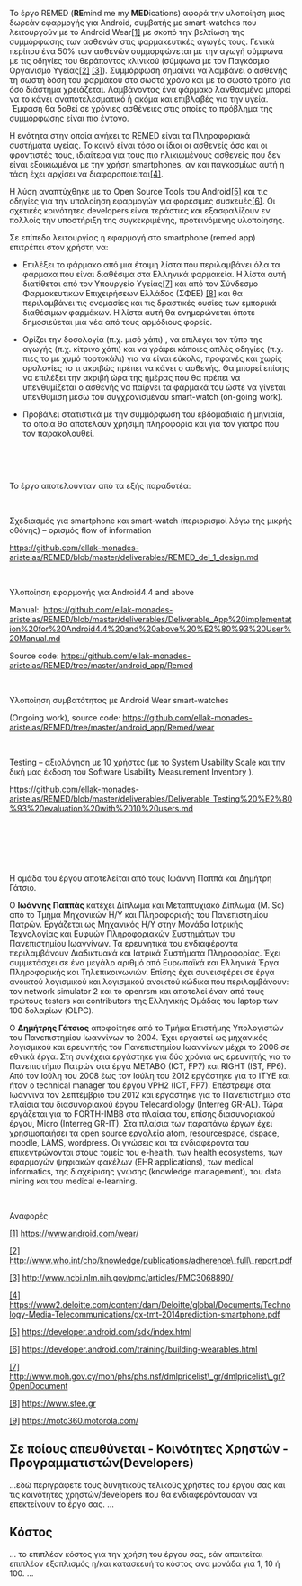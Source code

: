 Το έργο REMED (**RE**mind me my **MED**ications) αφορά την υλοποίηση μιας δωρεάν
εφαρμογής για Android, συμβατής με smart-watches που λειτουργούν με το Android
Wear[[1]](<#_ftn1>) με σκοπό την βελτίωση της συμμόρφωσης των ασθενών στις
φαρμακευτικές αγωγές τους. Γενικά περίπου ένα 50% των ασθενών συμμορφώνεται με
την αγωγή σύμφωνα με τις οδηγίες του θεράποντος κλινικού (σύμφωνα με τον
Παγκόσμιο Οργανισμό Υγείας[[2]](<#_ftn2>) [[3]](<#_ftn3>)). Συμμόρφωση σημαίνει
να λαμβάνει ο ασθενής τη σωστή δόση του φαρμάκου στο σωστό χρόνο και με το σωστό
τρόπο για όσο διάστημα χρειάζεται. Λαμβάνοντας ένα φάρμακο λανθασμένα μπορεί να
το κάνει αναποτελεσματικό ή ακόμα και επιβλαβές για την υγεία.  Έμφαση θα δοθεί
σε χρόνιες ασθένειες στις οποίες το πρόβλημα της συμμόρφωσης είναι πιο έντονο.

Η ενότητα στην οποία ανήκει το REMED είναι τα Πληροφοριακά συστήματα υγείας. Το
κοινό είναι τόσο οι ίδιοι οι ασθενείς όσο και οι φροντιστές τους, ιδιαίτερα για
τους πιο ηλικιωμένους ασθενείς που δεν είναι εξοικιωμένοι με την χρήση
smartphones, αν και παγκοσμίως αυτή η τάση έχει αρχίσει να
διαφοροποιείται[[4]](<#_ftn4>).

Η λύση αναπτύχθηκε με τα Open Source Tools του Android[[5]](<#_ftn5>) και τις
οδηγίες για την υπολοίηση εφαρμογών για φορέσιμες συσκευές[[6]](<#_ftn6>). Οι
σχετικές κοινότητες developers είναι τεράστιες και εξασφαλίζουν εν πολλοίς την
υποστήριξη της συγκεκριμένης, προτεινόμενης υλοποίησης.

Σε επίπεδο λειτουργίας η εφαρμογή στο smartphone (remed app) επιτρέπει στον
χρήστη να:

-   Επιλέξει το φάρμακο από μια έτοιμη λίστα που περιλαμβάνει όλα τα φάρμακα που
    είναι διαθέσιμα στα Ελληνικά φαρμακεία. Η λίστα αυτή διατίθεται από τον
    Υπουργείο Υγείας[[7]](<#_ftn7>) και από τον Σύνδεσμο Φαρμακευτικών
    Επιχειρήσεων Ελλάδος (ΣΦΕΕ) [[8]](<#_ftn8>) και θα περιλαμβάνει τις
    ονομασίες και τις δραστικές ουσίες των εμπορικά διαθέσιμων φαρμάκων. Η λίστα
    αυτή θα ενημερώνεται όποτε δημοσιεύεται μια νέα από τους αρμόδιους φορείς.

-   Ορίζει την δοσολογία (π.χ. μισό χάπι) , να επιλέγει τον τύπο της αγωγής
    (π.χ. κίτρινο χάπι) και να γράφει κάποιες απλές οδηγίες (π.χ. πιες το με
    χυμό πορτοκάλι) για να είναι εύκολο, προφανές και χωρίς ορολογίες το τι
    ακριβώς πρέπει να κάνει ο ασθενής. Θα μπορεί επίσης να επιλέξει την ακριβή
    ώρα της ημέρας που θα πρέπει να υπενθυμίζεται ο ασθενής να παίρνει τα
    φάρμακά του ώστε να γίνεται υπενθύμιση μέσω του συγχρονισμένου smart-watch
    (on-going work).

-   Προβάλει στατιστικά με την συμμόρφωση του εβδομαδιαία ή μηνιαία, τα οποία θα
    αποτελούν χρήσιμη πληροφορία και για τον γιατρό που τον παρακολουθεί.

 

 

Το έργο αποτελούνταν από τα εξής παραδοτέα:

 

Σχεδιασμός για smartphone και smart-watch (περιορισμοί λόγω της μικρής οθόνης) –
ορισμός flow of information

<https://github.com/ellak-monades-aristeias/REMED/blob/master/deliverables/REMED_del_1_design.md>

 

Υλοποίηση εφαρμογής για Android4.4 and above

Manual: 
<https://github.com/ellak-monades-aristeias/REMED/blob/master/deliverables/Deliverable_App%20implementation%20for%20Android4.4%20and%20above%20%E2%80%93%20User%20Manual.md>

Source code:
<https://github.com/ellak-monades-aristeias/REMED/tree/master/android_app/Remed>

 

Υλοποίηση συμβατότητας με Android Wear smart-watches

(Ongoing work), source code:
<https://github.com/ellak-monades-aristeias/REMED/tree/master/android_app/Remed/wear>

 

Testing – αξιολόγηση με 10 χρήστες (με το System Usability Scale και την δική μας έκδοση του Software Usability Measurement Inventory ). 

<https://github.com/ellak-monades-aristeias/REMED/blob/master/deliverables/Deliverable_Testing%20%E2%80%93%20evaluation%20with%2010%20users.md>

 

 

 

Η ομάδα του έργου αποτελείται από τους Ιωάννη Παππά και Δημήτρη Γάτσιο.

Ο **Ιωάννης Παππάς** κατέχει Δίπλωμα και Μεταπτυχιακό Δίπλωμα (M. Sc) από το
Τμήμα Μηχανικών Η/Υ και Πληροφορικής του Πανεπιστημίου Πατρών. Εργάζεται ως
Μηχανικός Η/Υ στην Μονάδα Ιατρικής Τεχνολογίας και Ευφυών Πληροφοριακών
Συστημάτων του Πανεπιστημίου Ιωαννίνων. Τα ερευνητικά του ενδιαφέροντα
περιλαμβάνουν Διαδικτυακά και Ιατρικά Συστήματα Πληροφορίας. Έχει συμμετάσχει σε
ένα μεγάλο αριθμό από Ευρωπαϊκά και Ελληνικά Έργα Πληροφορικής και
Τηλεπικοινωνιών. Επίσης έχει συνεισφέρει σε έργα ανοικτού λογισμικού και
λογισμικού ανοικτού κώδικα που περιλαμβάνουν: τον network simulator 2 και το
openrsm και αποτελεί έναν από τους πρώτους testers και contributors της
Ελληνικής Ομάδας του laptop των 100 δολαρίων (OLPC).

Ο **Δημήτρης Γάτσιος** αποφοίτησε από το Τμήμα Επιστήμης Υπολογιστών του
Πανεπιστημίου Ιωαννίνων το 2004. Έχει εργαστεί ως μηχανικός λογισμικού και
ερευνητής του Πανεπιστημίου Ιωαννίνων μέχρι το 2006 σε εθνικά έργα. Στη συνέχεια
εργάστηκε για δύο χρόνια ως ερευνητής για το Πανεπιστήμιο Πατρών στα έργα METABO
(ICT, FP7) και RIGHT (IST, FP6). Από τον Ιούλη του 2008 έως τον Ιούλη του 2012
εργάστηκε για το ΙΤΥΕ και ήταν ο technical manager του έργου VPH2 (ICT, FP7).
Επέστρεψε στα Ιωάννινα τον Σεπτέμβριο του 2012 και εργάστηκε για το Πανεπιστήμιο
στα πλαίσια του διασυνοριακού έργου Telecardiology (Interreg GR-AL). Τώρα
εργάζεται για το FORTH-IMBB στα πλαίσια του, επίσης διασυνοριακού έργου, Micro
(Interreg GR-IT). Στα πλαίσια των παραπάνω έργων έχει χρησιμoποιήσει τα open
source εργαλεία atom, resourcespace, dspace, moodle, LAMS, wordpress. Οι γνώσεις
και τα ενδιαφέροντα του επικεντρώνονται στους τομείς του e-health, των health
ecosystems, των εφαρμογών ψηφιακών φακέλων (EHR applications), των medical
informatics, της διαχείρισης γνώσης (knowledge management), του data mining και
του medical e-learning.

 

Αναφορές

[[1]](<#_ftnref1>) https://www.android.com/wear/

[[2]](<#_ftnref2>)
http://www.who.int/chp/knowledge/publications/adherence\_full\_report.pdf

[[3]](<#_ftnref3>) http://www.ncbi.nlm.nih.gov/pmc/articles/PMC3068890/

[[4]](<#_ftnref4>)
https://www2.deloitte.com/content/dam/Deloitte/global/Documents/Technology-Media-Telecommunications/gx-tmt-2014prediction-smartphone.pdf

[[5]](<#_ftnref5>) https://developer.android.com/sdk/index.html

[[6]](<#_ftnref6>)
https://developer.android.com/training/building-wearables.html

[[7]](<#_ftnref7>)
http://www.moh.gov.cy/moh/phs/phs.nsf/dmlpricelist\_gr/dmlpricelist\_gr?OpenDocument

[[8]](<#_ftnref8>) https://www.sfee.gr

[[9]](<#_ftnref9>) https://moto360.motorola.com/


## Σε ποίους απευθύνεται - Κοινότητες Χρηστών - Προγραμματιστών(Developers) ##
...εδώ περιγράφετε τους δυνητικούς τελικούς χρήστες του έργου σας και τις κοινότητες χρηστών/developers που θα ενδιαφερόντουσαν να επεκτείνουν το έργο σας. ...

## Κόστος ##
 ... το επιπλέον κόστος για την χρήση του έργου σας, εάν απαιτείται επιπλέον εξοπλισμός η/και κατασκευή το κόστος ανα μονάδα για 1, 10 ή 100. ...


